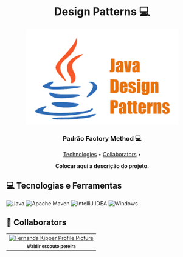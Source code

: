 

<h1 align="center" style="font-weight: bold;">Design Patterns 💻</h1>


<p align="center">
    <img src="imagens/design patterns.png" alt="design patterns" width="400px">
</p>





<h3 align="center" style="font-weight: bold;">Padrão Factory Method 💻</h3>

<p align="center">
 <a href="#tech">Technologies</a> •
 <a href="#colab">Collaborators</a> •
</p>

<p align="center">
    <b>Colocar aqui a descrição do projeto.</b>
</p>

<h2 id="technologies">💻 Tecnologias e Ferramentas</h2>

![Java](https://img.shields.io/badge/java-%23ED8B00.svg?style=for-the-badge&logo=openjdk&logoColor=white)
![Apache Maven](https://img.shields.io/badge/Apache%20Maven-C71A36?style=for-the-badge&logo=Apache%20Maven&logoColor=white)
![IntelliJ IDEA](https://img.shields.io/badge/IntelliJIDEA-000000.svg?style=for-the-badge&logo=intellij-idea&logoColor=white)
![Windows](https://img.shields.io/badge/Windows-0078D6?style=for-the-badge&logo=windows&logoColor=white)

<h2 id="colab">🤝 Collaborators</h2>

<table>
  <tr>
    <td align="center">
      <a href="#">
        <img src="https://avatars.githubusercontent.com/u/60325218?v=4&size=64" width="100px;" alt="Fernanda Kipper Profile Picture"/><br>
        <sub>
          <b>Waldir escouto pereira</b>
        </sub>
      </a>
    </td>

</table>




